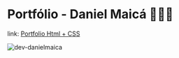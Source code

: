 # Portfólio - Daniel Maicá 👨🏻‍💻
link: [Portfolio Html + CSS](https://danielmaica.github.io/PortfolioHtmlCss/)

![dev-danielmaica](https://user-images.githubusercontent.com/83795481/228425552-c4b3e450-b8e2-40b0-985e-1c2c3636e6df.png)
